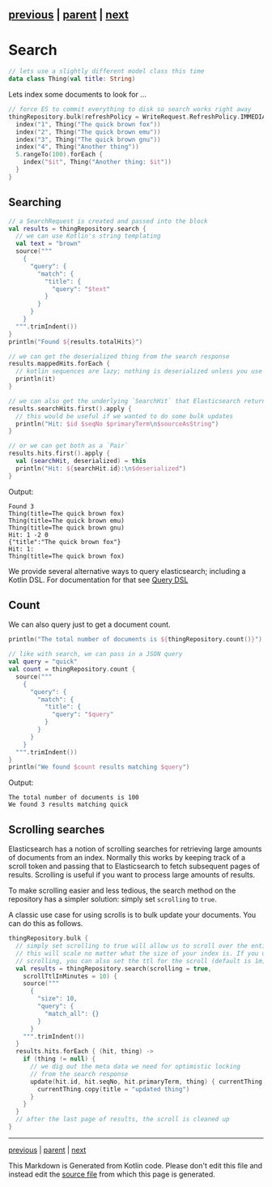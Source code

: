 [previous](bulk-indexing.md) | [parent](index.md) | [next](query-dsl.md)
---

# Search

```kotlin
// lets use a slightly different model class this time
data class Thing(val title: String)
```

Lets index some documents to look for ...

```kotlin
// force ES to commit everything to disk so search works right away
thingRepository.bulk(refreshPolicy = WriteRequest.RefreshPolicy.IMMEDIATE) {
  index("1", Thing("The quick brown fox"))
  index("2", Thing("The quick brown emu"))
  index("3", Thing("The quick brown gnu"))
  index("4", Thing("Another thing"))
  5.rangeTo(100).forEach {
    index("$it", Thing("Another thing: $it"))
  }
}
```

## Searching

```kotlin
// a SearchRequest is created and passed into the block
val results = thingRepository.search {
  // we can use Kotlin's string templating
  val text = "brown"
  source("""
    {
      "query": {
        "match": {
          "title": {
            "query": "$text"
          }
        }
      }
    }
  """.trimIndent())
}
println("Found ${results.totalHits}")

// we can get the deserialized thing from the search response
results.mappedHits.forEach {
  // kotlin sequences are lazy; nothing is deserialized unless you use it
  println(it)
}

// we can also get the underlying `SearchHit` that Elasticsearch returns
results.searchHits.first().apply {
  // this would be useful if we wanted to do some bulk updates
  println("Hit: $id $seqNo $primaryTerm\n$sourceAsString")
}

// or we can get both as a `Pair`
results.hits.first().apply {
  val (searchHit, deserialized) = this
  println("Hit: ${searchHit.id}:\n$deserialized")
}
```

Output:

```
Found 3
Thing(title=The quick brown fox)
Thing(title=The quick brown emu)
Thing(title=The quick brown gnu)
Hit: 1 -2 0
{"title":"The quick brown fox"}
Hit: 1:
Thing(title=The quick brown fox)

```

We provide several alternative ways to query elasticsearch; including a Kotlin DSL. For documentation for that see [Query DSL](query-dsl.md)

## Count

We can also query just to get a document count.

```kotlin
println("The total number of documents is ${thingRepository.count()}")

// like with search, we can pass in a JSON query
val query = "quick"
val count = thingRepository.count {
  source("""
    {
      "query": {
        "match": {
          "title": {
            "query": "$query"
          }
        }
      }
    }            
  """.trimIndent())
}
println("We found $count results matching $query")
```

Output:

```
The total number of documents is 100
We found 3 results matching quick

```

## Scrolling searches

Elasticsearch has a notion of scrolling searches for retrieving large amounts of 
documents from an index. Normally this works by keeping track of a scroll token and
passing that to Elasticsearch to fetch subsequent pages of results. Scrolling is useful if
you want to process large amounts of results.

To make scrolling easier and less tedious, the search method on the repository 
has a simpler solution: simply set `scrolling` to `true`.
 
A classic use case for using scrolls is to bulk update your documents. You can do this as follows. 

```kotlin
thingRepository.bulk {
  // simply set scrolling to true will allow us to scroll over the entire index
  // this will scale no matter what the size of your index is. If you use
  // scrolling, you can also set the ttl for the scroll (default is 1m)
  val results = thingRepository.search(scrolling = true,
    scrollTtlInMinutes = 10) {
    source("""
      {
        "size": 10,
        "query": {
          "match_all": {}
        }
      }
    """.trimIndent())
  }
  results.hits.forEach { (hit, thing) ->
    if (thing != null) {
      // we dig out the meta data we need for optimistic locking
      // from the search response
      update(hit.id, hit.seqNo, hit.primaryTerm, thing) { currentThing ->
        currentThing.copy(title = "updated thing")
      }
    }
  }
  // after the last page of results, the scroll is cleaned up
}
```


---

[previous](bulk-indexing.md) | [parent](index.md) | [next](query-dsl.md)

This Markdown is Generated from Kotlin code. Please don't edit this file and instead edit the [source file](https://github.com/jillesvangurp/es-kotlin-wrapper-client/tree/master/src/test/kotlin/io/inbot/eskotlinwrapper/manual/SearchManualTest.kt) from which this page is generated.